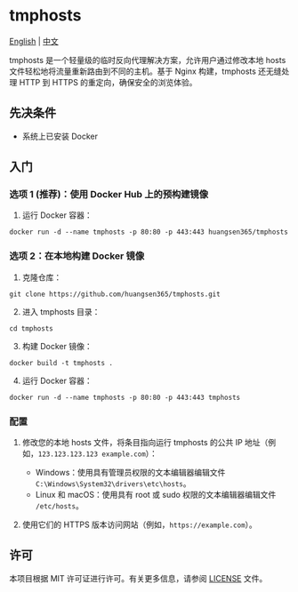 # tmphosts

[English](README.md) | [中文](README.zh.md)

tmphosts 是一个轻量级的临时反向代理解决方案，允许用户通过修改本地 hosts 文件轻松地将流量重新路由到不同的主机。基于 Nginx 构建，tmphosts 还无缝处理 HTTP 到 HTTPS 的重定向，确保安全的浏览体验。

## 先决条件

- 系统上已安装 Docker

## 入门

### 选项 1 (推荐)：使用 Docker Hub 上的预构建镜像

1. 运行 Docker 容器：

```
docker run -d --name tmphosts -p 80:80 -p 443:443 huangsen365/tmphosts
```

### 选项 2：在本地构建 Docker 镜像

1. 克隆仓库：

```
git clone https://github.com/huangsen365/tmphosts.git
```

2. 进入 tmphosts 目录：

```
cd tmphosts
```

3. 构建 Docker 镜像：

```
docker build -t tmphosts .
```

4. 运行 Docker 容器：

```
docker run -d --name tmphosts -p 80:80 -p 443:443 tmphosts
```

### 配置

1. 修改您的本地 hosts 文件，将条目指向运行 tmphosts 的公共 IP 地址（例如，`123.123.123.123 example.com`）：

   - Windows：使用具有管理员权限的文本编辑器编辑文件 `C:\Windows\System32\drivers\etc\hosts`。
   - Linux 和 macOS：使用具有 root 或 sudo 权限的文本编辑器编辑文件 `/etc/hosts`。

2. 使用它们的 HTTPS 版本访问网站（例如，`https://example.com`）。


## 许可

本项目根据 MIT 许可证进行许可。有关更多信息，请参阅 [LICENSE](LICENSE) 文件。

